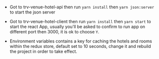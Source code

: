 - Got to trv-venue-hotel-api then run `yarn install` then `yarn json:server` to start the json server
- Got to trv-venue-hotel-client then run `yarn install` then `yarn start` to start the react App, usually you'll be asked to confirm to run app on different port then 3000, it is ok to choose `Y`.

- Environment variables contains a key for caching the hotels and rooms within the redux store, default set to 10 seconds, change it and rebuild the project in order to take effect.